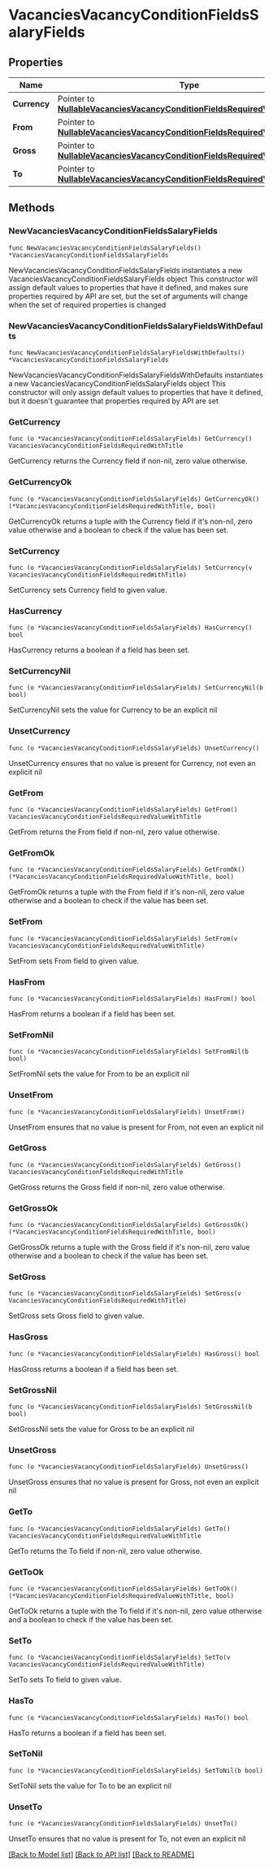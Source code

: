 # VacanciesVacancyConditionFieldsSalaryFields

## Properties

Name | Type | Description | Notes
------------ | ------------- | ------------- | -------------
**Currency** | Pointer to [**NullableVacanciesVacancyConditionFieldsRequiredWithTitle**](VacanciesVacancyConditionFieldsRequiredWithTitle.md) |  | [optional] 
**From** | Pointer to [**NullableVacanciesVacancyConditionFieldsRequiredValueWithTitle**](VacanciesVacancyConditionFieldsRequiredValueWithTitle.md) |  | [optional] 
**Gross** | Pointer to [**NullableVacanciesVacancyConditionFieldsRequiredWithTitle**](VacanciesVacancyConditionFieldsRequiredWithTitle.md) |  | [optional] 
**To** | Pointer to [**NullableVacanciesVacancyConditionFieldsRequiredValueWithTitle**](VacanciesVacancyConditionFieldsRequiredValueWithTitle.md) |  | [optional] 

## Methods

### NewVacanciesVacancyConditionFieldsSalaryFields

`func NewVacanciesVacancyConditionFieldsSalaryFields() *VacanciesVacancyConditionFieldsSalaryFields`

NewVacanciesVacancyConditionFieldsSalaryFields instantiates a new VacanciesVacancyConditionFieldsSalaryFields object
This constructor will assign default values to properties that have it defined,
and makes sure properties required by API are set, but the set of arguments
will change when the set of required properties is changed

### NewVacanciesVacancyConditionFieldsSalaryFieldsWithDefaults

`func NewVacanciesVacancyConditionFieldsSalaryFieldsWithDefaults() *VacanciesVacancyConditionFieldsSalaryFields`

NewVacanciesVacancyConditionFieldsSalaryFieldsWithDefaults instantiates a new VacanciesVacancyConditionFieldsSalaryFields object
This constructor will only assign default values to properties that have it defined,
but it doesn't guarantee that properties required by API are set

### GetCurrency

`func (o *VacanciesVacancyConditionFieldsSalaryFields) GetCurrency() VacanciesVacancyConditionFieldsRequiredWithTitle`

GetCurrency returns the Currency field if non-nil, zero value otherwise.

### GetCurrencyOk

`func (o *VacanciesVacancyConditionFieldsSalaryFields) GetCurrencyOk() (*VacanciesVacancyConditionFieldsRequiredWithTitle, bool)`

GetCurrencyOk returns a tuple with the Currency field if it's non-nil, zero value otherwise
and a boolean to check if the value has been set.

### SetCurrency

`func (o *VacanciesVacancyConditionFieldsSalaryFields) SetCurrency(v VacanciesVacancyConditionFieldsRequiredWithTitle)`

SetCurrency sets Currency field to given value.

### HasCurrency

`func (o *VacanciesVacancyConditionFieldsSalaryFields) HasCurrency() bool`

HasCurrency returns a boolean if a field has been set.

### SetCurrencyNil

`func (o *VacanciesVacancyConditionFieldsSalaryFields) SetCurrencyNil(b bool)`

 SetCurrencyNil sets the value for Currency to be an explicit nil

### UnsetCurrency
`func (o *VacanciesVacancyConditionFieldsSalaryFields) UnsetCurrency()`

UnsetCurrency ensures that no value is present for Currency, not even an explicit nil
### GetFrom

`func (o *VacanciesVacancyConditionFieldsSalaryFields) GetFrom() VacanciesVacancyConditionFieldsRequiredValueWithTitle`

GetFrom returns the From field if non-nil, zero value otherwise.

### GetFromOk

`func (o *VacanciesVacancyConditionFieldsSalaryFields) GetFromOk() (*VacanciesVacancyConditionFieldsRequiredValueWithTitle, bool)`

GetFromOk returns a tuple with the From field if it's non-nil, zero value otherwise
and a boolean to check if the value has been set.

### SetFrom

`func (o *VacanciesVacancyConditionFieldsSalaryFields) SetFrom(v VacanciesVacancyConditionFieldsRequiredValueWithTitle)`

SetFrom sets From field to given value.

### HasFrom

`func (o *VacanciesVacancyConditionFieldsSalaryFields) HasFrom() bool`

HasFrom returns a boolean if a field has been set.

### SetFromNil

`func (o *VacanciesVacancyConditionFieldsSalaryFields) SetFromNil(b bool)`

 SetFromNil sets the value for From to be an explicit nil

### UnsetFrom
`func (o *VacanciesVacancyConditionFieldsSalaryFields) UnsetFrom()`

UnsetFrom ensures that no value is present for From, not even an explicit nil
### GetGross

`func (o *VacanciesVacancyConditionFieldsSalaryFields) GetGross() VacanciesVacancyConditionFieldsRequiredWithTitle`

GetGross returns the Gross field if non-nil, zero value otherwise.

### GetGrossOk

`func (o *VacanciesVacancyConditionFieldsSalaryFields) GetGrossOk() (*VacanciesVacancyConditionFieldsRequiredWithTitle, bool)`

GetGrossOk returns a tuple with the Gross field if it's non-nil, zero value otherwise
and a boolean to check if the value has been set.

### SetGross

`func (o *VacanciesVacancyConditionFieldsSalaryFields) SetGross(v VacanciesVacancyConditionFieldsRequiredWithTitle)`

SetGross sets Gross field to given value.

### HasGross

`func (o *VacanciesVacancyConditionFieldsSalaryFields) HasGross() bool`

HasGross returns a boolean if a field has been set.

### SetGrossNil

`func (o *VacanciesVacancyConditionFieldsSalaryFields) SetGrossNil(b bool)`

 SetGrossNil sets the value for Gross to be an explicit nil

### UnsetGross
`func (o *VacanciesVacancyConditionFieldsSalaryFields) UnsetGross()`

UnsetGross ensures that no value is present for Gross, not even an explicit nil
### GetTo

`func (o *VacanciesVacancyConditionFieldsSalaryFields) GetTo() VacanciesVacancyConditionFieldsRequiredValueWithTitle`

GetTo returns the To field if non-nil, zero value otherwise.

### GetToOk

`func (o *VacanciesVacancyConditionFieldsSalaryFields) GetToOk() (*VacanciesVacancyConditionFieldsRequiredValueWithTitle, bool)`

GetToOk returns a tuple with the To field if it's non-nil, zero value otherwise
and a boolean to check if the value has been set.

### SetTo

`func (o *VacanciesVacancyConditionFieldsSalaryFields) SetTo(v VacanciesVacancyConditionFieldsRequiredValueWithTitle)`

SetTo sets To field to given value.

### HasTo

`func (o *VacanciesVacancyConditionFieldsSalaryFields) HasTo() bool`

HasTo returns a boolean if a field has been set.

### SetToNil

`func (o *VacanciesVacancyConditionFieldsSalaryFields) SetToNil(b bool)`

 SetToNil sets the value for To to be an explicit nil

### UnsetTo
`func (o *VacanciesVacancyConditionFieldsSalaryFields) UnsetTo()`

UnsetTo ensures that no value is present for To, not even an explicit nil

[[Back to Model list]](../README.md#documentation-for-models) [[Back to API list]](../README.md#documentation-for-api-endpoints) [[Back to README]](../README.md)


